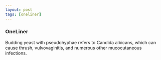 ```yaml
---
layout: post
tags: [oneliner]
---
```



### OneLiner

Budding yeast with pseudohyphae refers to Candida albicans, which can cause thrush, vulvovaginitis, and numerous other mucocutaneous infections.
